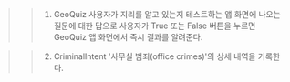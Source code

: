>> 1. GeoQuiz
사용자가 지리를 알고 있는지 테스트하는 앱
화면에 나오는 질문에 대한 답으로 사용자가 True 또는 False 버튼을 누르면
GeoQuiz 앱 화면에서 즉시 결과를 알려준다.

>> 2. CriminalIntent
'사무실 범죄(office crimes)'의 상세 내역을 기록한다. 
